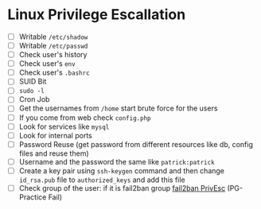 # Linux Privilege Escallation

- [ ] Writable `/etc/shadow`
- [ ] Writable `/etc/passwd`
- [ ] Check user's history
- [ ] Check user's `env`
- [ ] Check user's `.bashrc`
- [ ] SUID Bit
- [ ] `sudo -l`
- [ ] Cron Job
- [ ] Get the usernames from `/home` start brute force for the users
- [ ] If you come from web check `config.php`
- [ ] Look for services like `mysql`
- [ ] Look for internal ports
- [ ] Password Reuse (get password from different resources like db, config files and reuse them)
- [ ] Username and the password the same like `patrick:patrick`
- [ ] Create a key pair using `ssh-keygen` command and then change `id_rsa.pub` file to `authorized_keys` and add this file
- [ ] Check group of the user: if it is fail2ban group [fail2ban PrivEsc](https://youssef-ichioui.medium.com/abusing-fail2ban-misconfiguration-to-escalate-privileges-on-linux-826ad0cdafb7) (PG-Practice Fail)
